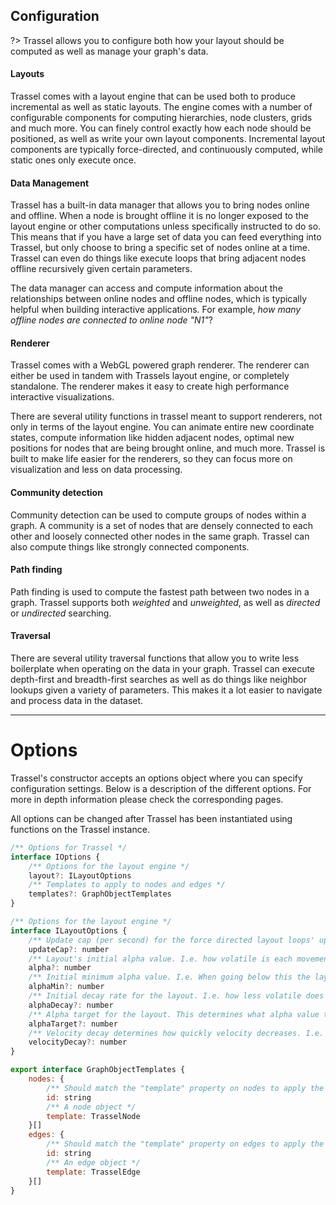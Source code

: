 ## Configuration

?> Trassel allows you to configure both how your layout should be computed as well as manage your graph's data.

#### Layouts

Trassel comes with a layout engine that can be used both to produce incremental as well as static layouts. The engine comes with a number of configurable components for computing hierarchies, node clusters, grids and much more. You can finely control exactly how each node should be positioned, as well as write your own layout components. Incremental layout components are typically force-directed, and continuously computed, while static ones only execute once.

#### Data Management

Trassel has a built-in data manager that allows you to bring nodes online and offline. When a node is brought offline it is no longer exposed to the layout engine or other computations unless specifically instructed to do so. This means that if you have a large set of data you can feed everything into Trassel, but only choose to bring a specific set of nodes online at a time. Trassel can even do things like execute loops that bring adjacent nodes offline recursively given certain parameters. 

The data manager can access and compute information about the relationships between online nodes and offline nodes, which is typically helpful when building interactive applications. For example, *how many offline nodes are connected to online node "N1"*?

#### Renderer

Trassel comes with a WebGL powered graph renderer. The renderer can either be used in tandem with Trassels layout engine, or completely standalone. The renderer makes it easy to create high performance interactive visualizations.

There are several utility functions in trassel meant to support renderers, not only in terms of the layout engine. You can animate entire new coordinate states, compute information like hidden adjacent nodes, optimal new positions for nodes that are being brought online, and much more. Trassel is built to make life easier for the renderers, so they can focus more on visualization and less on data processing.

#### Community detection

Community detection can be used to compute groups of nodes within a graph. A community is a set of nodes that are densely connected to each other and loosely connected other nodes in the same graph. Trassel can also compute things like strongly connected components.

#### Path finding

Path finding is used to compute the fastest path between two nodes in a graph. Trassel supports both *weighted* and *unweighted*, as well as *directed* or *undirected* searching. 

#### Traversal
There are several utility traversal functions that allow you to write less boilerplate when operating on the data in your graph. Trassel can execute depth-first and breadth-first searches as well as do things like neighbor lookups given a variety of parameters. This makes it a lot easier to navigate and process data in the dataset.

---

# Options

Trassel's constructor accepts an options object where you can specify configuration settings. Below is a description of the different options. For more in depth information please check the corresponding pages.

All options can be changed after Trassel has been instantiated using functions on the Trassel instance.

```javascript
/** Options for Trassel */
interface IOptions {
	/** Options for the layout engine */
	layout?: ILayoutOptions
	/** Templates to apply to nodes and edges */
	templates?: GraphObjectTemplates
}

/** Options for the layout engine */
interface ILayoutOptions {
	/** Update cap (per second) for the force directed layout loops' updates. */
	updateCap?: number
	/** Layout's initial alpha value. I.e. how volatile is each movement. */
	alpha?: number
	/** Initial minimum alpha value. I.e. When going below this the layout loop terminate. */
	alphaMin?: number
	/** Initial decay rate for the layout. I.e. how less volatile does it get on each update. */
	alphaDecay?: number
	/** Alpha target for the layout. This determines what alpha value the layout engine wants to reach (and stay at). */
	alphaTarget?: number
	/** Velocity decay determines how quickly velocity decreases. I.e. the friction of nodes in the graph. */
	velocityDecay?: number
}

export interface GraphObjectTemplates {
	nodes: {
		/** Should match the "template" property on nodes to apply the template to */
		id: string
		/** A node object */
		template: TrasselNode
	}[]
	edges: {
		/** Should match the "template" property on edges to apply the template to */
		id: string
		/** An edge object */
		template: TrasselEdge
	}[]
}

```
